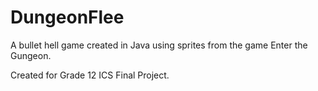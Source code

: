 # DungeonFlee
A bullet hell game created in Java using sprites from the game Enter the Gungeon.

Created for Grade 12 ICS Final Project.
